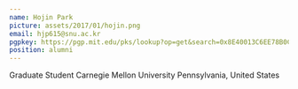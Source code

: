 ```yaml
---
name: Hojin Park
picture: assets/2017/01/hojin.png
email: hjp615@snu.ac.kr
pgpkey: https://pgp.mit.edu/pks/lookup?op=get&search=0x8E40013C6EE78B0C
position: alumni
---
```

Graduate Student
Carnegie Mellon University
Pennsylvania, United States
